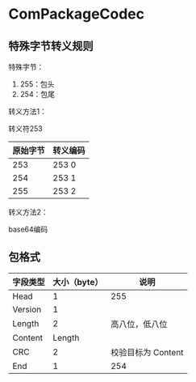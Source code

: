
# ComPackageCodec

## 特殊字节转义规则

特殊字节：

1. 255：包头
2. 254：包尾

转义方法1：

转义符253

| 原始字节 | 转义编码 |
| -------- | -------- |
| 253      | 253 0    |
| 254      | 253 1    |
| 255      | 253 2    |

转义方法2：

base64编码

## 包格式

| 字段类型 | 大小（byte） | 说明               |
| -------- | ------------ | ------------------ |
| Head     | 1            | 255                |
| Version  | 1            |                    |
| Length   | 2            | 高八位，低八位     |
| Content  | Length       |                    |
| CRC      | 2            | 校验目标为 Content |
| End      | 1            | 254                |

